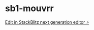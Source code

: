 # sb1-mouvrr

[Edit in StackBlitz next generation editor ⚡️](https://stackblitz.com/~/github.com/tahunal/sb1-mouvrr)